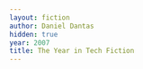 ```yaml
---
layout: fiction
author: Daniel Dantas
hidden: true
year: 2007
title: The Year in Tech Fiction
---
```

